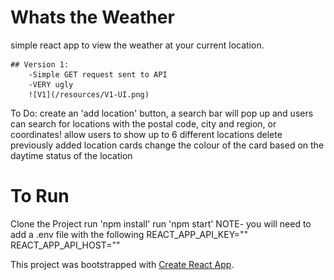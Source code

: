 # Whats the Weather
 simple react app to view the weather at your current location.

    ## Version 1: 
        -Simple GET request sent to API
        -VERY ugly 
        ![V1](/resources/V1-UI.png)
    
 
 To Do:
 create an 'add location' button, a search bar will pop up and users can search for locations with the postal code, city and region, or coordinates!
 allow users to show up to 6 different locations
 delete previously added location cards
 change the colour of the card based on the daytime status of the location

# To Run
Clone the Project
run 'npm install'
run 'npm start'
NOTE- you will need to add a .env file with the following
    REACT_APP_API_KEY=""
    REACT_APP_API_HOST=""


This project was bootstrapped with [Create React App](https://github.com/facebook/create-react-app).
